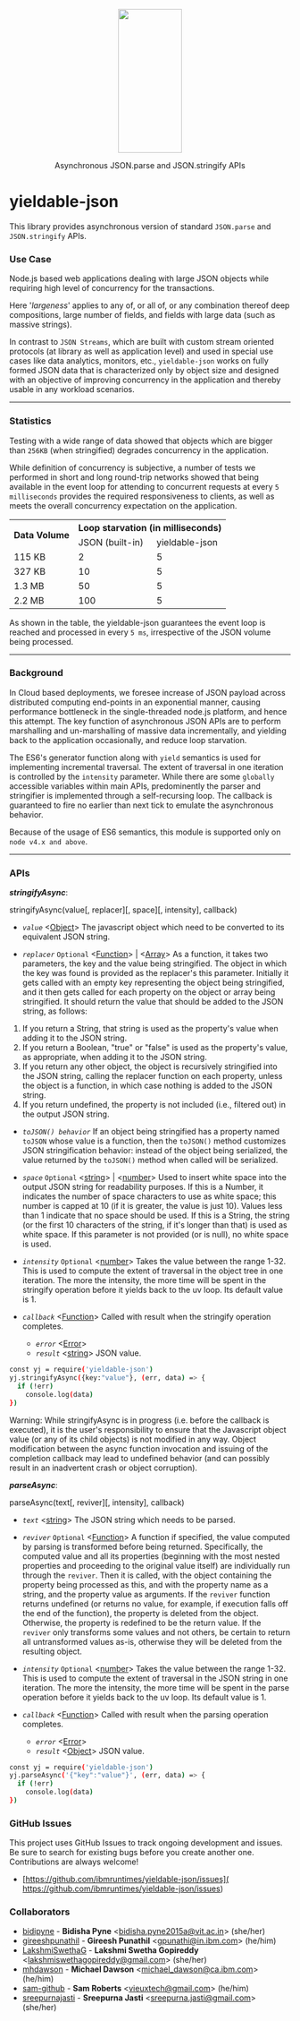 <p align="center">
  <a href="https://github.com/ibmruntimes/yieldable-json">
    <img height="257" width="114" src="https://user-images.githubusercontent.com/6447530/32721130-891d044a-c88b-11e7-9a6d-db062b55169d.png">
  </a>
  <p align="center">Asynchronous JSON.parse and JSON.stringify APIs</p>
</p>

# **yieldable-json**
This library provides asynchronous version of standard `JSON.parse` and `JSON.stringify` APIs.

### **Use Case**
Node.js based web applications dealing with large JSON objects while requiring high level of concurrency for the transactions.

Here '*largeness*' applies to any of, or all of, or any combination thereof deep compositions, large number of fields, and fields with large data (such as massive strings).

In contrast to `JSON Streams`, which are built with custom stream oriented protocols (at library as well as application level) and used in special use cases like data analytics, monitors, etc., `yieldable-json` works on fully formed JSON data that is characterized only by object size and designed with an objective of improving concurrency in the application and thereby usable in any workload scenarios.


----------


### **Statistics**
Testing with a wide range of data showed that objects which are bigger than `256KB` (when stringified) degrades concurrency in the application.

While definition of concurrency is subjective, a number of tests we performed in short and long round-trip networks showed that being available in the event loop for attending to concurrent requests at every `5 milliseconds` provides the required responsiveness to clients, as well as meets the overall concurrency expectation on the application.

<table>
  <tr>
    <th rowspan="2">Data Volume</th>
    <th colspan="2">Loop starvation (in milliseconds)</th>
  </tr>
  <tr>
    <td>JSON (built-in)</td>
    <td>yieldable-json</td>
  </tr>
  <tr>
    <td>115 KB</td>
    <td>2</td>
    <td>5</td>
  </tr>
  <tr>
<td>327 KB</td>
    <td>10</td>
    <td>5</td>
  </tr>
 <tr>
    <td>1.3 MB</td>
    <td>50</td>
    <td>5</td>
  </tr>
  <tr>
    <td>2.2 MB</td>
    <td>100</td>
    <td>5</td>
  </tr>
</table>

As shown in the table, the yieldable-json guarantees the event loop is reached and processed in every `5 ms`, irrespective of the JSON volume being processed.


----------


### **Background**
In Cloud based deployments, we foresee increase of JSON payload across distributed computing end-points in an exponential manner, causing performance bottleneck in the single-threaded node.js platform, and hence this attempt. The key function of asynchronous JSON APIs are to perform marshalling and un-marshalling of massive data incrementally, and yielding back to the application occasionally, and reduce loop starvation.

The ES6's generator function along with `yield` semantics is used for implementing incremental traversal. The extent of traversal in one iteration is controlled by the `intensity` parameter. While there are some `globally` accessible variables within main APIs, predominently the parser and stringifier is implemented through a self-recursing loop. The callback is guaranteed to fire no earlier than next tick to emulate the asynchronous behavior.

Because of the usage of ES6 semantics, this module is supported only on `node v4.x and above`.


--------


### **APIs**
***stringifyAsync***:

stringifyAsync(value[, replacer][, space][, intensity], callback)

* *`value`* <[Object](https://developer.mozilla.org/en-US/docs/Web/JavaScript/Reference/Global_Objects/Object)> The javascript object which need to be converted to its equivalent JSON string.

* *`replacer`* `Optional` <[Function](https://developer.mozilla.org/en-US/docs/Web/JavaScript/Reference/Global_Objects/Function)> | <[Array](https://developer.mozilla.org/en-US/docs/Web/JavaScript/Reference/Global_Objects/Array)> As a function, it takes two parameters, the key and the value being stringified. The object in which the key was found is provided as the replacer's this parameter. Initially it gets called with an empty key representing the object being stringified, and it then gets called for each property on the object or array being stringified. It should return the value that should be added to the JSON string, as follows:

1. If you return a String, that string is used as the property's value when adding it to the JSON string.
2. If you return a Boolean, "true" or "false" is used as the property's value, as appropriate, when adding it to the JSON string.
3. If you return any other object, the object is recursively stringified into the JSON string, calling the replacer function on each property, unless the object is a function, in which case nothing is added to the JSON string.
4. If you return undefined, the property is not included (i.e., filtered out) in the output JSON string.

* *`toJSON() behavior`* If an object being stringified has a property named `toJSON` whose value is a function, then the `toJSON()` method customizes JSON stringification behavior: instead of the object being serialized, the value returned by the `toJSON()` method when called will be serialized.

* *`space`* `Optional` <[string](https://developer.mozilla.org/en-US/docs/Web/JavaScript/Data_structures#String_type)> | <[number](https://developer.mozilla.org/en-US/docs/Web/JavaScript/Data_structures#Number_type)> Used to insert white space into the output JSON string for readability purposes. If this is a Number, it indicates the number of space characters to use as white space; this number is capped at 10 (if it is greater, the value is just 10). Values less than 1 indicate that no space should be used. If this is a String, the string (or the first 10 characters of the string, if it's longer than that) is used as white space. If this parameter is not provided (or is null), no white space is used.

* *`intensity`* `Optional` <[number](https://developer.mozilla.org/en-US/docs/Web/JavaScript/Data_structures#Number_type)> Takes the value between the range 1-32. This is used to compute the extent of traversal in the object tree in one iteration. The more the intensity, the more time will be spent in the stringify operation before it yields back to the uv loop. Its default value is 1.

* *`callback`* <[Function](https://developer.mozilla.org/en-US/docs/Web/JavaScript/Reference/Global_Objects/Function)> Called with result when the stringify operation completes.
   * *`error`* <[Error](https://developer.mozilla.org/en-US/docs/Web/JavaScript/Reference/Global_Objects/Error)>
   * *`result`* <[string](https://developer.mozilla.org/en-US/docs/Web/JavaScript/Data_structures#String_type)> JSON value.
```sh
const yj = require('yieldable-json')
yj.stringifyAsync({key:"value"}, (err, data) => {
  if (!err)
    console.log(data)
})
```

Warning: While stringifyAsync is in progress (i.e. before the callback is executed), it is the user's responsibility to ensure that the Javascript object value (or any of its child objects) is not modified in any way. Object modification between the async function invocation and issuing of the completion callback may lead to undefined behavior (and can possibly result in an inadvertent crash or object corruption).

***parseAsync***:

parseAsync(text[, reviver][, intensity], callback)

* *`text`* <[string](https://developer.mozilla.org/en-US/docs/Web/JavaScript/Data_structures#String_type)> The JSON string which needs to be parsed.

* *`reviver`* `Optional` <[Function](https://developer.mozilla.org/en-US/docs/Web/JavaScript/Reference/Global_Objects/Function)> A function if specified, the value computed by parsing is transformed before being returned. Specifically, the computed value and all its properties (beginning with the most nested properties and proceeding to the original value itself) are individually run through the `reviver`. Then it is called, with the object containing the property being processed as this, and with the property name as a string, and the property value as arguments. If the `reviver` function returns undefined (or returns no value, for example, if execution falls off the end of the function), the property is deleted from the object. Otherwise, the property is redefined to be the return value.
If the `reviver` only transforms some values and not others, be certain to return all untransformed values as-is, otherwise they will be deleted from the resulting object.

* *`intensity`* `Optional` <[number](https://developer.mozilla.org/en-US/docs/Web/JavaScript/Data_structures#Number_type)> Takes the value between the range 1-32. This is used to compute the extent of traversal in the JSON string in one iteration. The more the intensity, the more time will be spent in the parse operation before it yields back to the uv loop. Its default value is 1.

* *`callback`* <[Function](https://developer.mozilla.org/en-US/docs/Web/JavaScript/Reference/Global_Objects/Function)> Called with result when the parsing operation completes.

   * *`error`* <[Error](https://developer.mozilla.org/en-US/docs/Web/JavaScript/Reference/Global_Objects/Error)>
   * *`result`* <[Object](https://developer.mozilla.org/en-US/docs/Web/JavaScript/Reference/Global_Objects/Object)> JSON value.
```sh
const yj = require('yieldable-json')
yj.parseAsync('{"key":"value"}', (err, data) => {
  if (!err)
    console.log(data)
})
```

### GitHub Issues
This project uses GitHub Issues to track ongoing development and issues. Be sure
to search for existing bugs before you create another one. Contributions are always welcome!

- [https://github.com/ibmruntimes/yieldable-json/issues]( https://github.com/ibmruntimes/yieldable-json/issues)

### **Collaborators**

 * [bidipyne](https://github.com/bidipyne) -
**Bidisha Pyne** &lt;bidisha.pyne2015a@vit.ac.in&gt; (she/her)
 * [gireeshpunathil](https://github.com/gireeshpunathil) -
**Gireesh Punathil** &lt;gpunathi@in.ibm.com&gt; (he/him)
 * [LakshmiSwethaG](https://github.com/LakshmiSwethaG) -
**Lakshmi Swetha Gopireddy** &lt;lakshmiswethagopireddy@gmail.com&gt; (she/her)
 * [mhdawson](https://github.com/mhdawson) -
**Michael Dawson** &lt;michael_dawson@ca.ibm.com&gt; (he/him)
 * [sam-github](https://github.com/sam-github) -
**Sam Roberts** &lt;vieuxtech@gmail.com&gt; (he/him)
 * [sreepurnajasti](https://github.com/sreepurnajasti) -
**Sreepurna Jasti** &lt;sreepurna.jasti@gmail.com&gt; (she/her)
